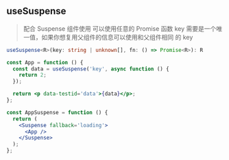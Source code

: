 ## useSuspense

> 配合 Suspense 组件使用 可以使用任意的 Promise 函数 key 需要是一个唯一值，如果你想复用父组件的信息可以使用和父组件相同
> 的 key

```typescript
useSuspense<R>(key: string | unknown[], fn: () => Promise<R>): R
```

```jsx
const App = function () {
  const data = useSuspense('key', async function () {
    return 2;
  });

  return <p data-testid='data'>{data}</p>;
};

const AppSuspense = function () {
  return (
    <Suspense fallback='loading'>
      <App />
    </Suspense>
  );
};
```
